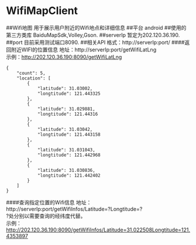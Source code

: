 # WifiMapClient
##Wifi地图
用于展示用户附近的Wifi地点和详细信息
##平台
android
##使用的第三方类库
BaiduMapSdk,Volley,Gson.
##serverIp
暂定为202.120.36.190.
##port
目前采用测试端口8090.
##相关API
格式：http://serverIp:port/
####返回附近WIFI的位置信息
地址：http://serverIp:port/getWifiLatLng  <br>
示例：http://202.120.36.190:8090/getWifiLatLng  <br>
```
{
    "count": 5,
    "location": [
        {
            "latitude": 31.03002,
            "longtitude": 121.443325
        },
        {
            "latitude": 31.029881,
            "longtitude": 121.44316
        },
        {
            "latitude": 31.03042,
            "longtitude": 121.443158
        },
        {
            "latitude": 31.031043,
            "longtitude": 121.442968
        },
        {
            "latitude": 31.030836,
            "longtitude": 121.442402
        }
    ]
}
```

####查询指定位置的Wifi信息
地址：http://serverIp:port/getWifiInfos/Latitude=?Longtitude=?  <br>
?处分别以需要查询的经纬度代替。  <br>
示例：http://202.120.36.190:8090/getWifiInfos/Latitude=31.022508Longtitude=121.4353897  <br>
